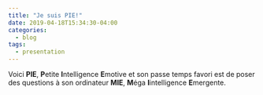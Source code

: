 ```yaml
---
title: "Je suis PIE!"
date: 2019-04-18T15:34:30-04:00
categories:
  - blog
tags:
  - presentation
---
```


Voici **PIE**, **P**etite **I**ntelligence **E**motive et son passe temps favori est de poser des questions à son ordinateur **MIE**, **M**éga **I**intelligence **E**mergente.
